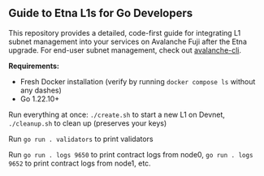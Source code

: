 ## Guide to Etna L1s for Go Developers

This repository provides a detailed, code-first guide for integrating L1 subnet management into your services on Avalanche Fuji after the Etna upgrade. For end-user subnet management, check out [avalanche-cli](https://github.com/ava-labs/avalanche-cli).

**Requirements:**
- Fresh Docker installation (verify by running `docker compose ls` without any dashes)
- Go 1.22.10+

Run everything at once: `./create.sh` to start a new L1 on Devnet, `./cleanup.sh` to clean up (preserves your keys)

Run `go run . validators` to print validators

Run `go run . logs 9650` to print contract logs from node0, `go run . logs 9652` to print contract logs from node1, etc.
